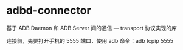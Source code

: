 # adbd-connector

基于 ADB Daemon 和 ADB Server 间的通信 — transport 协议实现的库

连接前，先要打开手机的 5555 端口，使用 adb 命令：adb tcpip 5555

